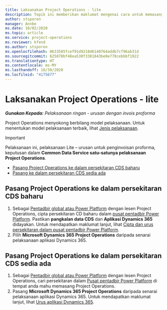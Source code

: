 ```yaml
---
title: Laksanakan Project Operations - lite
description: Topik ini memberikan maklumat mengenai cara untuk memasang pelaksanaan Lite Project Operations - urusan untuk penginvoisan proforma.
author: stsporen
manager: Annbe
ms.date: 10/02/2020
ms.topic: article
ms.service: project-operations
ms.reviewer: kfend
ms.author: stsporen
ms.openlocfilehash: 0633585fcef91d9218d6140764addb7cf96ab31d
ms.sourcegitcommit: 625878bf48ea530f3381843be0e778cebbbf1922
ms.translationtype: HT
ms.contentlocale: ms-MY
ms.lasthandoff: 10/30/2020
ms.locfileid: "4175677"
---
```

# <a name="deploy-project-operations---lite"></a>Laksanakan Project Operations - lite

_**Gunakan Kepada:** Pelaksanaan ringan - urusan dengan invois proforma_

Project Operations menyokong berbilang model pelaksanaan. Untuk menentukan model pelaksanaan terbaik, lihat [Jenis pelaksanaan](determine-deployment-type.md).


> [!IMPORTANT]
> Pelaksanaan ini, pelaksanaan Lite – urusan untuk penginvoisan proforma, keputusan dalam **Common Data Service satu-satunya pelaksanaan Project Operations**.

- [Pasang Project Operations ke dalam persekitaran CDS baharu](#new)
- [Pasang ke dalam persekitaran CDS sedia ada](#existing)



## <a name="install-project-operations-to-a-new-cds-environment"></a><a name="new"></a>Pasang Project Operations ke dalam persekitaran CDS baharu

1. Sebagai [Pentadbir global atau Power Platform](https://docs.microsoft.com/power-platform/admin/global-service-administrators-can-administer-without-license) dengan lesen Project Operations, cipta persekitaran CD baharu dalam [pusat pentadbir Power Platform](https://admin.powerplatform.com). Pastikan **pangkalan data CDS** dan **Aplikasi Dynamics 365** didayakan. Untuk mendapatkan maklumat lanjut, lihat [Cipta dan urus persekitaran dalam pusat pentadbir Power Platform](https://docs.microsoft.com/power-platform/admin/create-environment#create-an-environment-in-the-power-platform-admin-center).
2. Pilih **Microsoft Dynamics 365 Project Operations** daripada senarai pelaksanaan aplikasi Dynamics 365.


## <a name="install-project-operations-to-an-existing-cds-environment"></a><a name="existing"></a>Pasang Project Operations ke dalam persekitaran CDS sedia ada

1. Sebagai [Pentadbir global atau Power Platform](https://docs.microsoft.com/power-platform/admin/global-service-administrators-can-administer-without-license) dengan lesen Project Operations, cari persekitaran dalam [Pusat pentadbir Power Platform](https://admin.powerplatform.com) di tempat anda mahu memasang Project Operations.
2. Pasang **Microsoft Dynamics 365 Project Operations** daripada senarai pelaksanaan aplikasi Dynamics 365. Untuk mendapatkan maklumat lanjut, lihat [Urus aplikasi Dynamics 365](https://docs.microsoft.com/power-platform/admin/manage-apps).



